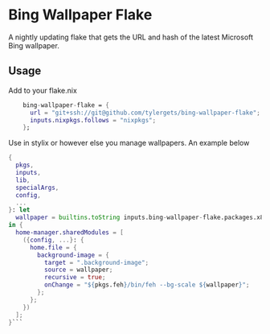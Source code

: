 # Bing Wallpaper Flake

A nightly updating flake that gets the URL and hash of the latest Microsoft Bing wallpaper.

## Usage

Add to your flake.nix
```nix
    bing-wallpaper-flake = {
      url = "git+ssh://git@github.com/tylergets/bing-wallpaper-flake";
      inputs.nixpkgs.follows = "nixpkgs";
    };
```

Use in stylix or however else you manage wallpapers. An example below

```nix
{
  pkgs,
  inputs,
  lib,
  specialArgs,
  config,
  ...
}: let
  wallpaper = builtins.toString inputs.bing-wallpaper-flake.packages.x86_64-linux.image.out;
in {
  home-manager.sharedModules = [
    ({config, ...}: {
      home.file = {
        background-image = {
          target = ".background-image";
          source = wallpaper;
          recursive = true;
          onChange = "${pkgs.feh}/bin/feh --bg-scale ${wallpaper}";
        };
      };
    })
  ];
}```
